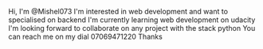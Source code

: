 Hi, I'm @Mishel073
I'm interested in web development and want to specialised on backend I'm currently learning web development on udacity
I'm looking forward to collaborate on any project with the stack python
You can reach me on my dial 07069471220
Thanks

<!---
Mishel073/Mishel073 is a ✨ special ✨ repository because its `README.md` (this file) appears on your GitHub profile.
You can click the Preview link to take a look at your changes.
--->

